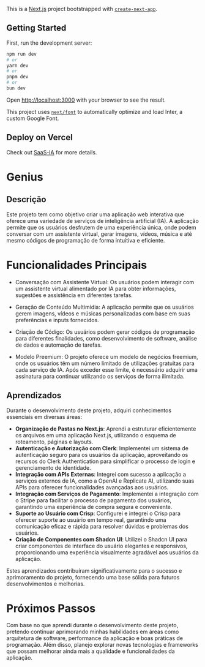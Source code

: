 This is a [Next.js](https://nextjs.org/) project bootstrapped with [`create-next-app`](https://github.com/vercel/next.js/tree/canary/packages/create-next-app).

## Getting Started

First, run the development server:

```bash
npm run dev
# or
yarn dev
# or
pnpm dev
# or
bun dev
```

Open [http://localhost:3000](http://localhost:3000) with your browser to see the result.

This project uses [`next/font`](https://nextjs.org/docs/basic-features/font-optimization) to automatically optimize and load Inter, a custom Google Font.

## Deploy on Vercel

Check out [SaaS-IA](https://saas-ai-three-iota.vercel.app/) for more details.

# Genius

## Descrição

Este projeto tem como objetivo criar uma aplicação web interativa que oferece uma variedade de serviços de inteligência artificial (IA). A aplicação permite que os usuários desfrutem de uma experiência única, onde podem conversar com um assistente virtual, gerar imagens, vídeos, música e até mesmo códigos de programação de forma intuitiva e eficiente.

# Funcionalidades Principais

- Conversação com Assistente Virtual: Os usuários podem interagir com um assistente virtual alimentado por IA para obter informações, sugestões e assistência em diferentes tarefas.

- Geração de Conteúdo Multimídia: A aplicação permite que os usuários gerem imagens, vídeos e músicas personalizadas com base em suas preferências e inputs fornecidos.

- Criação de Código: Os usuários podem gerar códigos de programação para diferentes finalidades, como desenvolvimento de software, análise de dados e automação de tarefas.

- Modelo Preemium: O projeto oferece um modelo de negócios freemium, onde os usuários têm um número limitado de utilizações gratuitas para cada serviço de IA. Após exceder esse limite, é necessário adquirir uma assinatura para continuar utilizando os serviços de forma ilimitada.

## Aprendizados

Durante o desenvolvimento deste projeto, adquiri conhecimentos essenciais em diversas áreas:

- **Organização de Pastas no Next.js**: Aprendi a estruturar eficientemente os arquivos em uma aplicação Next.js, utilizando o esquema de roteamento, páginas e layouts.
- **Autenticação e Autorização com Clerk**: Implementei um sistema de autenticação seguro para os usuários da aplicação, aproveitando os recursos do Clerk Authentication para simplificar o processo de login e gerenciamento de identidade.
- **Integração com APIs Externas**: Integrei com sucesso a aplicação a serviços externos de IA, como a OpenAI e Replicate AI, utilizando suas APIs para oferecer funcionalidades avançadas aos usuários.
- **Integração com Serviços de Pagamento**: Implementei a integração com o Stripe para facilitar o processo de pagamento dos usuários, garantindo uma experiência de compra segura e conveniente.
- **Suporte ao Usuário com Crisp**: Configurei e integrei o Crisp para oferecer suporte ao usuário em tempo real, garantindo uma comunicação eficaz e rápida para resolver dúvidas e problemas dos usuários.
- **Criação de Componentes com Shadcn UI**: Utilizei o Shadcn UI para criar componentes de interface do usuário elegantes e responsivos, proporcionando uma experiência visualmente agradável aos usuários da aplicação.

Estes aprendizados contribuíram significativamente para o sucesso e aprimoramento do projeto, fornecendo uma base sólida para futuros desenvolvimentos e melhorias.

# Próximos Passos

Com base no que aprendi durante o desenvolvimento deste projeto, pretendo continuar aprimorando minhas habilidades em áreas como arquitetura de software, performance da aplicação e boas práticas de programação. Além disso, planejo explorar novas tecnologias e frameworks que possam melhorar ainda mais a qualidade e funcionalidades da aplicação.
